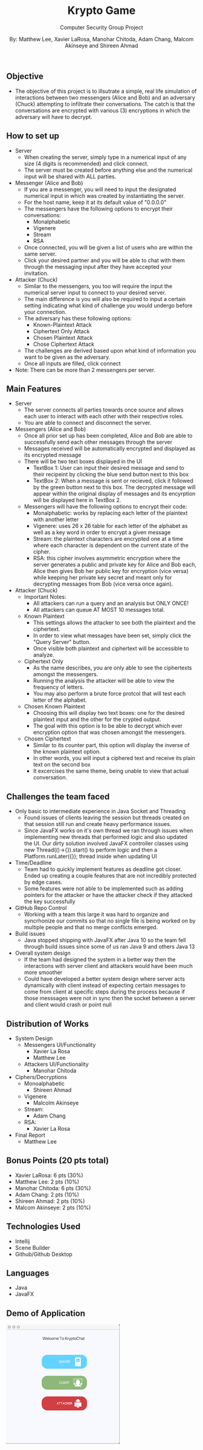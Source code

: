 <h1 align="center">Krypto Game</h1>
<p align="center">Computer Security Group Project</p>
<p align="center">By: Matthew Lee, Xavier LaRosa, Manohar Chitoda, Adam Chang, Malcom Akinseye and Shireen Ahmad</p>
<br>

## Objective

- The objective of this project is to illsutrate a simple, real life simulation of interactions between two messengers (Alice and Bob)
and an adversary (Chuck) attempting to infiltrate their conversations. The catch is that the conversations are encrypted with various (3) encryptions in which the adversary will have to decrypt.

## How to set up
- Server
  - When creating the server, simply type in a numerical input of any size (4 digits is recommended) and click connect.
  - The server must be created before anything else and the numerical input will be shared with ALL parties.
- Messenger (Alice and Bob)
  - If you are a messenger, you will need to input the designated numerical input in which was created by instantiating the server.
  - For the host name, keep it at its default value of "0.0.0.0"
  - The messengers have the following options to encrypt their conversations: 
    - Monalphabetic
    - Vigenere
    - Stream
    - RSA
  - Once connected, you will be given a list of users who are within the same server.
  - Click your desired partner and you will be able to chat with them through the messaging input after they have accepted your   invitation. 
- Attacker (Chuck)
  - Similar to the messengers, you too will require the input the numerical server input to connect to your desired server.
  - The main difference is you will also be required to input a certain setting indicating what kind of challenge you would undergo
  before your connection. 
  - The adversary has these following options:
    - Known-Plaintext Attack
    - Ciphertext Only Attack
    - Chosen Plaintext Attack
    - Chose Ciphertext Attack
  - The challenges are derived based upon what kind of information you want to be given as the adversary.
  - Once all inputs are filled, click connect
- Note: There can be more than 2 messengers per server.
  
## Main Features
- Server
  - The server connects all parties towards once source and allows each user to interact with each other with their respective roles.
  - You are able to connect and disconnect the server.
- Messengers (Alice and Bob)
  - Once all prior set up has been completed, Alice and Bob are able to successfully send each other messages through the server
  - Messages received will be automatically encrypted and displayed as its encrypted message
  - There will be two text boxes displayed in the UI
    - TextBox 1: User can input their desired message and send to their recipeint by clicking the blue send button next to this box
    - TextBox 2: When a message is sent or recieved, click it followed by the green button next to this box. The decrypted message will appear within the original display of messages and its encyrption will be displayed here in TextBox 2.
  - Messengers will have the following options to encrypt their code:
    - Monalphabetic: works by replacing each letter of the plaintext with another letter
    - Vigenere: uses 26 x 26 table for each letter of the alphabet as well as a key word in order to encrypt a given message 
    - Stream: the plaintext characters are encrypted one at a time where each character is dependent on the current state of the cipher.
    - RSA: this cipher involves asymmetric encryption where the server generates a public and private key for Alice and Bob each, Alice then gives Bob her public key for encryption (vice versa) while keeping her private key secret and meant only for decrypting messages from Bob (vice versa once again).
- Attacker (Chuck)
  - Important Notes: 
    - All attackers can run a query and an analysis but ONLY ONCE!
    - All attackers can queue AT MOST 10 messages total.
  - Known Plaintext
    - This settings allows the attacker to see both the plaintext and the ciphertext.
    - In order to view what messages have been set, simply click the "Query Server" button.
    - Once visible both plaintext and ciphertext will be accessible to analyze. 
  - Ciphertext Only
    - As the name describes, you are only able to see the ciphertexts amongst the messengers.
    - Running the analysis the attacker will be able to view the frequency of letters.
    - You may also perform a brute force protcol that will test each letter of the alphabet. 
  - Chosen Known Plaintext
    - Choosing this will display two text boxes: one for the desired plaintext input and the other for the crypted output. 
    - The goal with this option is to be able to decrypt which ever encryption option that was chosen amongst the messengers.
  - Chosen Ciphertext
    - Similar to its counter part, this option will display the inverse of the known plaintext option.
    - In other words, you will input a ciphered text and receive its plain text on the second box
    - It excercises the same theme, being unable to view that actual conversation.
    
## Challenges the team faced
- Only basic to intermediate experience in Java Socket and Threading
  - Found issues of clients leaving the session but threads created on that session still run and create heavy performance issues.
  - Since JavaFX works on it's own thread we ran through issues when implementing new threads that performed logic and also updated the UI. Our dirty solution involved JavaFX controller classes using new Thread(()->{}).start() to perform logic and then a Platform.runLater({}); thread inside when updating UI
- Time/Deadline
  - Team had to quickly implement features as deadline got closer. Ended up creating a couple features that are not incredibly protected by edge cases. 
  - Some features were not able to be implemented such as adding pointers for the attacker or have the attacker check if they attacked the key successfully
- GitHub Repo Control
  - Working with a team this large it was hard to organize and syncrhonize our commits so that no single file is being worked on by multiple people and that no merge conflicts emerged.
- Build issues
  - Java stopped shipping with JavaFX after Java 10 so the team fell through build issues since some of us ran Java 9 and others Java 13
- Overall system design
  - If the team had designed the system in a better way then the interactions with server client and attackers would have been much more smoother
  - Could have developed a better system design where server acts dynamically with client instead of expecting certain messages to come from client at specific steps during the process because if those messsages were not in sync then the socket between a server and client would crash or point null
  
## Distribution of Works
- System Design
  - Messengers UI/Functionality
    - Xavier La Rosa
    - Matthew Lee
  - Attackers UI/Functionality
    - Manohar Chitoda
- Ciphers/Decryptions
  - Monoalphabetic
    - Shireen Ahmad
  - Vigenere
    - Malcolm Akinseye
  - Stream:
    - Adam Chang
  - RSA: 
    - Xavier La Rosa
- Final Report
  - Matthew Lee
  
## Bonus Points (20 pts total)
  - Xavier LaRosa: 6 pts (30%)
  - Matthew Lee: 2 pts (10%)
  - Manohar Chitoda: 6 pts (30%)
  - Adam Chang: 2 pts (10%)
  - Shireen Ahmad: 2 pts (10%)
  - Malcom Akinseye: 2 pts (10%)
  
## Technologies Used
- Intellij
- Scene Builder
- Github/Github Desktop
## Languages
- Java
- JavaFX

## Demo of Application
[![Krypto Chat](https://github.com/KryptoComputerDudesMinusAdam/KryptoGame/blob/master/KryptoChat/application.png)](https://www.youtube.com/watch?v=SQIbeAk-bFA "Application")
